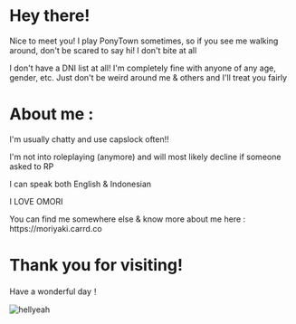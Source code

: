 # Hey there!
<p>Nice to meet you! I play PonyTown sometimes, so if you see me walking around, don't be scared to say hi! I don't bite at all</p>
<p>I don't have a DNI list at all! I'm completely fine with anyone of any age, gender, etc. Just don't be weird around me & others and I'll treat you fairly</p>

# About me :
<p>I'm usually chatty and use capslock often!!</p>
<p>I'm not into roleplaying (anymore) and will most likely decline if someone asked to RP</p>
<p>I can speak both English & Indonesian
<p>I LOVE OMORI
<p>You can find me somewhere else & know more about me here : https://moriyaki.carrd.co</p>

# Thank you for visiting!
Have a wonderful day！

![hellyeah]([http://url/to/img.png](https://img-l.ink/img/1cS0IYTP4dtzRR97Zgj6WDE3x6_SNuwkL.gif))
